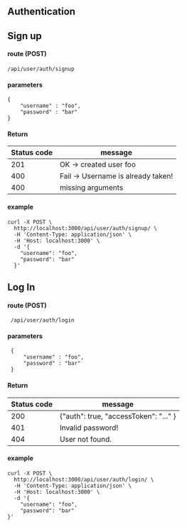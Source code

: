 ## Authentication  

 
## Sign up


#### route  (POST)
    /api/user/auth/signup
    
#### parameters

    {
        "username" : "foo",
        "password" : "bar"
    }


#### Return 
    
| Status code 	| message                            	|
|-------------	|------------------------------------	|
| 201         	| OK -> created user foo             	|
| 400         	| Fail -> Username is already taken! 	|
| 400         	| missing arguments                  	|
    

#### example

```
curl -X POST \
  http://localhost:3000/api/user/auth/signup/ \
  -H 'Content-Type: application/json' \
  -H 'Host: localhost:3000' \
  -d '{
  	"username": "foo",
  	"password": "bar"
  }'
``` 

 
## Log In
 
 
#### route  (POST)
     /api/user/auth/login
     
#### parameters
 
     {
         "username" : "foo",
         "password" : "bar"
     }
 
 
#### Return 
     
 | Status code 	| message                            	|
 |-------------	|------------------------------------	|
 | 200         	| {"auth": true, "accessToken": "..." } |
 | 401         	| Invalid password!                  	|
 | 404         	| User not found.                     	|
     
 
#### example
 
```
curl -X POST \
  http://localhost:3000/api/user/auth/login/ \
  -H 'Content-Type: application/json' \
  -H 'Host: localhost:3000' \
  -d '{
	"username": "foo",
	"password": "bar"
}'
```
